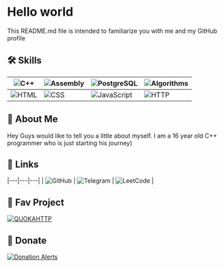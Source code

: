 # Hello world
This README.md file is intended to familiarize you with me and my GitHub profile

## 🛠 Skills

| ![C++](https://img.shields.io/badge/C++-00599C?style=for-the-badge&logo=c%2b%2b&logoColor=white) | ![Assembly](https://img.shields.io/badge/Assembly-525252?style=for-the-badge&logo=assemblyscript&logoColor=white) | ![PostgreSQL](https://img.shields.io/badge/PostgreSQL-336791?style=for-the-badge&logo=postgresql&logoColor=white) | ![Algorithms](https://img.shields.io/badge/Algorithms-1F2C56?style=for-the-badge&logo=python&logoColor=white) |
|---|---|---|---|
| ![HTML](https://img.shields.io/badge/HTML-E34F26?style=for-the-badge&logo=html5&logoColor=white) | ![CSS](https://img.shields.io/badge/CSS-1572B6?style=for-the-badge&logo=css3&logoColor=white) | ![JavaScript](https://img.shields.io/badge/JavaScript-F7DF1E?style=for-the-badge&logo=javascript&logoColor=white&color=yellow) | ![HTTP](https://img.shields.io/badge/HTTP-005C87?style=for-the-badge&logo=apache&logoColor=white) |

## 🚀 About Me
Hey Guys would like to tell you a little about myself. I am a 16 year old C++ programmer who is just starting his journey)

## 🔗 Links

|---|---|---|
| ![GitHub](https://img.shields.io/badge/GitHub-181717?style=for-the-badge&logo=github&logoColor=white) | ![Telegram](https://img.shields.io/badge/Telegram-26A5E4?style=for-the-badge&logo=telegram&logoColor=white) | ![LeetCode](https://img.shields.io/badge/LeetCode-F8C200?style=for-the-badge&logo=leetcode&logoColor=white&color=#B38306) |

## 💼 Fav Project
[![QUOKAHTTP](https://img.shields.io/badge/QUOKAHTTP-6A0DAD?style=for-the-badge&logo=github&logoColor=white)](https://github.com/alt-enterssx/quoka_http)

## 💸 Donate
[![Donation Alerts](https://img.shields.io/badge/Donation%20Alerts-F7DF1E?style=for-the-badge&logo=paypal&logoColor=white&color=yellow)](https://www.donationalerts.com/r/altenter)
